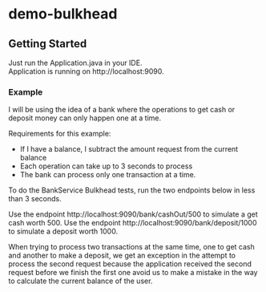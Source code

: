 # demo-bulkhead

## Getting Started

Just run the Application.java in your IDE.  
Application is running on http://localhost:9090.

### Example
I will be using the idea of a bank where the operations to get cash or deposit money can only happen one at a time.

Requirements for this example:

- If I have a balance, I subtract the amount request from the current balance
- Each operation can take up to 3 seconds to process
- The bank can process only one transaction at a time.

To do the BankService Bulkhead tests, run the two endpoints below in less than 3 seconds.

Use the endpoint http://localhost:9090/bank/cashOut/500 to simulate a get cash worth 500.
Use the endpoint http://localhost:9090/bank/deposit/1000 to simulate a deposit worth 1000.

When trying to process two transactions at the same time, one to get cash and another to make a deposit, we get an exception in the attempt to process the second request because the application received the second request before we finish the first one avoid us to make a mistake in the way to calculate the current balance of the user.
